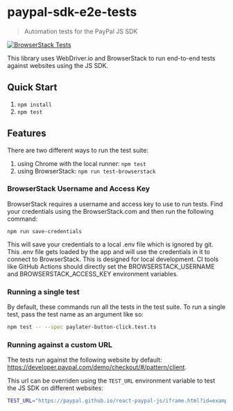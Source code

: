 # paypal-sdk-e2e-tests

> Automation tests for the PayPal JS SDK

[![BrowserStack Tests](https://github.com/paypal/paypal-sdk-e2e-tests/actions/workflows/main.yml/badge.svg)](https://github.com/paypal/paypal-sdk-e2e-tests/actions/workflows/main.yml)

This library uses WebDriver.io and BrowserStack to run end-to-end tests against websites using the JS SDK.

## Quick Start

1. `npm install`
2. `npm test`

## Features

There are two different ways to run the test suite:

1. using Chrome with the local runner: `npm test`
2. using BrowserStack: `npm run test-browserstack`

### BrowserStack Username and Access Key

BrowserStack requires a username and access key to use to run tests. Find your credentials using the BrowserStack.com and then run the following command:

```
npm run save-credentials
```

This will save your credentials to a local .env file which is ignored by git. This .env file gets loaded by the app and will use the credentials in it to connect to BrowserStack. This is designed for local development. CI tools like GitHub Actions should directly set the BROWSERSTACK_USERNAME and BROWSERSTACK_ACCESS_KEY environment variables.

### Running a single test

By default, these commands run all the tests in the test suite. To run a single test, pass the test name as an argument like so:

```bash
npm test -- --spec paylater-button-click.test.ts
```

### Running against a custom URL

The tests run against the following website by default: https://developer.paypal.com/demo/checkout/#/pattern/client.

This url can be overriden using the `TEST_URL` environment variable to test the JS SDK on different websites:

```bash
TEST_URL="https://paypal.github.io/react-paypal-js/iframe.html?id=example-paypalbuttons--default&args=&viewMode=story" npm test
```
